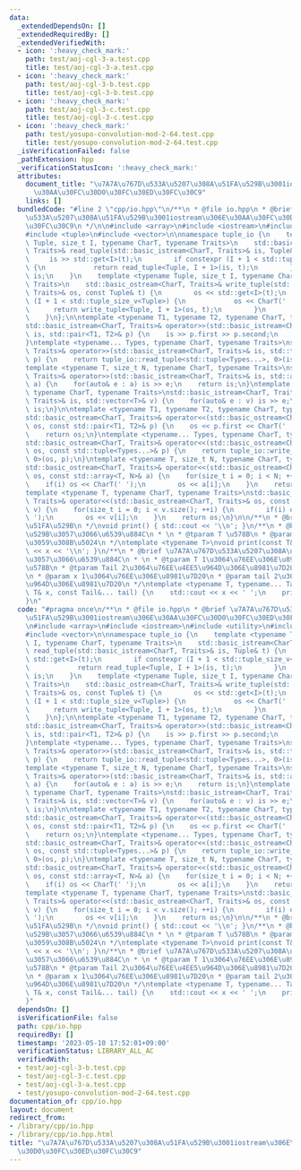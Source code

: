 ```yaml
---
data:
  _extendedDependsOn: []
  _extendedRequiredBy: []
  _extendedVerifiedWith:
  - icon: ':heavy_check_mark:'
    path: test/aoj-cgl-3-a.test.cpp
    title: test/aoj-cgl-3-a.test.cpp
  - icon: ':heavy_check_mark:'
    path: test/aoj-cgl-3-b.test.cpp
    title: test/aoj-cgl-3-b.test.cpp
  - icon: ':heavy_check_mark:'
    path: test/aoj-cgl-3-c.test.cpp
    title: test/aoj-cgl-3-c.test.cpp
  - icon: ':heavy_check_mark:'
    path: test/yosupo-convolution-mod-2-64.test.cpp
    title: test/yosupo-convolution-mod-2-64.test.cpp
  _isVerificationFailed: false
  _pathExtension: hpp
  _verificationStatusIcon: ':heavy_check_mark:'
  attributes:
    document_title: "\u7A7A\u767D\u533A\u5207\u308A\u51FA\u529B\u3001iostream\u306E\
      \u30AA\u30FC\u30D0\u30FC\u30ED\u30FC\u30C9"
    links: []
  bundledCode: "#line 2 \"cpp/io.hpp\"\n/**\n * @file io.hpp\n * @brief \u7A7A\u767D\
    \u533A\u5207\u308A\u51FA\u529B\u3001iostream\u306E\u30AA\u30FC\u30D0\u30FC\u30ED\
    \u30FC\u30C9\n */\n\n#include <array>\n#include <iostream>\n#include <utility>\n\
    #include <tuple>\n#include <vector>\n\nnamespace tuple_io {\n    template <typename\
    \ Tuple, size_t I, typename CharT, typename Traits>\n    std::basic_istream<CharT,\
    \ Traits>& read_tuple(std::basic_istream<CharT, Traits>& is, Tuple& t) {\n   \
    \     is >> std::get<I>(t);\n        if constexpr (I + 1 < std::tuple_size_v<Tuple>)\
    \ {\n            return read_tuple<Tuple, I + 1>(is, t);\n        }\n        return\
    \ is;\n    }\n    template <typename Tuple, size_t I, typename CharT, typename\
    \ Traits>\n    std::basic_ostream<CharT, Traits>& write_tuple(std::basic_ostream<CharT,\
    \ Traits>& os, const Tuple& t) {\n        os << std::get<I>(t);\n        if constexpr\
    \ (I + 1 < std::tuple_size_v<Tuple>) {\n            os << CharT(' ');\n      \
    \      return write_tuple<Tuple, I + 1>(os, t);\n        }\n        return os;\n\
    \    }\n};\n\ntemplate <typename T1, typename T2, typename CharT, typename Traits>\n\
    std::basic_istream<CharT, Traits>& operator>>(std::basic_istream<CharT, Traits>&\
    \ is, std::pair<T1, T2>& p) {\n    is >> p.first >> p.second;\n    return is;\n\
    }\ntemplate <typename... Types, typename CharT, typename Traits>\nstd::basic_istream<CharT,\
    \ Traits>& operator>>(std::basic_istream<CharT, Traits>& is, std::tuple<Types...>&\
    \ p) {\n    return tuple_io::read_tuple<std::tuple<Types...>, 0>(is, p);\n}\n\
    template <typename T, size_t N, typename CharT, typename Traits>\nstd::basic_istream<CharT,\
    \ Traits>& operator>>(std::basic_istream<CharT, Traits>& is, std::array<T, N>&\
    \ a) {\n    for(auto& e : a) is >> e;\n    return is;\n}\ntemplate <typename T,\
    \ typename CharT, typename Traits>\nstd::basic_istream<CharT, Traits>& operator>>(std::basic_istream<CharT,\
    \ Traits>& is, std::vector<T>& v) {\n    for(auto& e : v) is >> e;\n    return\
    \ is;\n}\n\ntemplate <typename T1, typename T2, typename CharT, typename Traits>\n\
    std::basic_ostream<CharT, Traits>& operator<<(std::basic_ostream<CharT, Traits>&\
    \ os, const std::pair<T1, T2>& p) {\n    os << p.first << CharT(' ') << p.second;\n\
    \    return os;\n}\ntemplate <typename... Types, typename CharT, typename Traits>\n\
    std::basic_ostream<CharT, Traits>& operator<<(std::basic_ostream<CharT, Traits>&\
    \ os, const std::tuple<Types...>& p) {\n    return tuple_io::write_tuple<std::tuple<Types...>,\
    \ 0>(os, p);\n}\ntemplate <typename T, size_t N, typename CharT, typename Traits>\n\
    std::basic_ostream<CharT, Traits>& operator<<(std::basic_ostream<CharT, Traits>&\
    \ os, const std::array<T, N>& a) {\n    for(size_t i = 0; i < N; ++i) {\n    \
    \    if(i) os << CharT(' ');\n        os << a[i];\n    }\n    return os;\n}\n\
    template <typename T, typename CharT, typename Traits>\nstd::basic_ostream<CharT,\
    \ Traits>& operator<<(std::basic_ostream<CharT, Traits>& os, const std::vector<T>&\
    \ v) {\n    for(size_t i = 0; i < v.size(); ++i) {\n        if(i) os << CharT('\
    \ ');\n        os << v[i];\n    }\n    return os;\n}\n\n/**\n * @brief \u7A7A\u884C\
    \u51FA\u529B\n */\nvoid print() { std::cout << '\\n'; }\n/**\n * @brief \u51FA\
    \u529B\u3057\u3066\u6539\u884C\n * \n * @tparam T \u578B\n * @param x \u51FA\u529B\
    \u3059\u308B\u5024\n */\ntemplate <typename T>\nvoid print(const T& x) { std::cout\
    \ << x << '\\n'; }\n/**\n * @brief \u7A7A\u767D\u533A\u5207\u308A\u3067\u51FA\u529B\
    \u3057\u3066\u6539\u884C\n * \n * @tparam T 1\u3064\u76EE\u306E\u8981\u7D20\u306E\
    \u578B\n * @tparam Tail 2\u3064\u76EE\u4EE5\u964D\u306E\u8981\u7D20\u306E\u578B\
    \n * @param x 1\u3064\u76EE\u306E\u8981\u7D20\n * @param tail 2\u3064\u76EE\u4EE5\
    \u964D\u306E\u8981\u7D20\n */\ntemplate <typename T, typename... Tail>\nvoid print(const\
    \ T& x, const Tail&... tail) {\n    std::cout << x << ' ';\n    print(tail...);\n\
    }\n"
  code: "#pragma once\n/**\n * @file io.hpp\n * @brief \u7A7A\u767D\u533A\u5207\u308A\
    \u51FA\u529B\u3001iostream\u306E\u30AA\u30FC\u30D0\u30FC\u30ED\u30FC\u30C9\n */\n\
    \n#include <array>\n#include <iostream>\n#include <utility>\n#include <tuple>\n\
    #include <vector>\n\nnamespace tuple_io {\n    template <typename Tuple, size_t\
    \ I, typename CharT, typename Traits>\n    std::basic_istream<CharT, Traits>&\
    \ read_tuple(std::basic_istream<CharT, Traits>& is, Tuple& t) {\n        is >>\
    \ std::get<I>(t);\n        if constexpr (I + 1 < std::tuple_size_v<Tuple>) {\n\
    \            return read_tuple<Tuple, I + 1>(is, t);\n        }\n        return\
    \ is;\n    }\n    template <typename Tuple, size_t I, typename CharT, typename\
    \ Traits>\n    std::basic_ostream<CharT, Traits>& write_tuple(std::basic_ostream<CharT,\
    \ Traits>& os, const Tuple& t) {\n        os << std::get<I>(t);\n        if constexpr\
    \ (I + 1 < std::tuple_size_v<Tuple>) {\n            os << CharT(' ');\n      \
    \      return write_tuple<Tuple, I + 1>(os, t);\n        }\n        return os;\n\
    \    }\n};\n\ntemplate <typename T1, typename T2, typename CharT, typename Traits>\n\
    std::basic_istream<CharT, Traits>& operator>>(std::basic_istream<CharT, Traits>&\
    \ is, std::pair<T1, T2>& p) {\n    is >> p.first >> p.second;\n    return is;\n\
    }\ntemplate <typename... Types, typename CharT, typename Traits>\nstd::basic_istream<CharT,\
    \ Traits>& operator>>(std::basic_istream<CharT, Traits>& is, std::tuple<Types...>&\
    \ p) {\n    return tuple_io::read_tuple<std::tuple<Types...>, 0>(is, p);\n}\n\
    template <typename T, size_t N, typename CharT, typename Traits>\nstd::basic_istream<CharT,\
    \ Traits>& operator>>(std::basic_istream<CharT, Traits>& is, std::array<T, N>&\
    \ a) {\n    for(auto& e : a) is >> e;\n    return is;\n}\ntemplate <typename T,\
    \ typename CharT, typename Traits>\nstd::basic_istream<CharT, Traits>& operator>>(std::basic_istream<CharT,\
    \ Traits>& is, std::vector<T>& v) {\n    for(auto& e : v) is >> e;\n    return\
    \ is;\n}\n\ntemplate <typename T1, typename T2, typename CharT, typename Traits>\n\
    std::basic_ostream<CharT, Traits>& operator<<(std::basic_ostream<CharT, Traits>&\
    \ os, const std::pair<T1, T2>& p) {\n    os << p.first << CharT(' ') << p.second;\n\
    \    return os;\n}\ntemplate <typename... Types, typename CharT, typename Traits>\n\
    std::basic_ostream<CharT, Traits>& operator<<(std::basic_ostream<CharT, Traits>&\
    \ os, const std::tuple<Types...>& p) {\n    return tuple_io::write_tuple<std::tuple<Types...>,\
    \ 0>(os, p);\n}\ntemplate <typename T, size_t N, typename CharT, typename Traits>\n\
    std::basic_ostream<CharT, Traits>& operator<<(std::basic_ostream<CharT, Traits>&\
    \ os, const std::array<T, N>& a) {\n    for(size_t i = 0; i < N; ++i) {\n    \
    \    if(i) os << CharT(' ');\n        os << a[i];\n    }\n    return os;\n}\n\
    template <typename T, typename CharT, typename Traits>\nstd::basic_ostream<CharT,\
    \ Traits>& operator<<(std::basic_ostream<CharT, Traits>& os, const std::vector<T>&\
    \ v) {\n    for(size_t i = 0; i < v.size(); ++i) {\n        if(i) os << CharT('\
    \ ');\n        os << v[i];\n    }\n    return os;\n}\n\n/**\n * @brief \u7A7A\u884C\
    \u51FA\u529B\n */\nvoid print() { std::cout << '\\n'; }\n/**\n * @brief \u51FA\
    \u529B\u3057\u3066\u6539\u884C\n * \n * @tparam T \u578B\n * @param x \u51FA\u529B\
    \u3059\u308B\u5024\n */\ntemplate <typename T>\nvoid print(const T& x) { std::cout\
    \ << x << '\\n'; }\n/**\n * @brief \u7A7A\u767D\u533A\u5207\u308A\u3067\u51FA\u529B\
    \u3057\u3066\u6539\u884C\n * \n * @tparam T 1\u3064\u76EE\u306E\u8981\u7D20\u306E\
    \u578B\n * @tparam Tail 2\u3064\u76EE\u4EE5\u964D\u306E\u8981\u7D20\u306E\u578B\
    \n * @param x 1\u3064\u76EE\u306E\u8981\u7D20\n * @param tail 2\u3064\u76EE\u4EE5\
    \u964D\u306E\u8981\u7D20\n */\ntemplate <typename T, typename... Tail>\nvoid print(const\
    \ T& x, const Tail&... tail) {\n    std::cout << x << ' ';\n    print(tail...);\n\
    }"
  dependsOn: []
  isVerificationFile: false
  path: cpp/io.hpp
  requiredBy: []
  timestamp: '2023-05-10 17:52:01+09:00'
  verificationStatus: LIBRARY_ALL_AC
  verifiedWith:
  - test/aoj-cgl-3-b.test.cpp
  - test/aoj-cgl-3-c.test.cpp
  - test/aoj-cgl-3-a.test.cpp
  - test/yosupo-convolution-mod-2-64.test.cpp
documentation_of: cpp/io.hpp
layout: document
redirect_from:
- /library/cpp/io.hpp
- /library/cpp/io.hpp.html
title: "\u7A7A\u767D\u533A\u5207\u308A\u51FA\u529B\u3001iostream\u306E\u30AA\u30FC\
  \u30D0\u30FC\u30ED\u30FC\u30C9"
---
```

